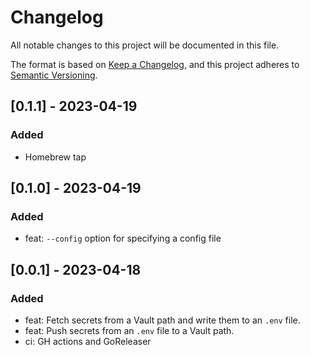 # Changelog

All notable changes to this project will be documented in this file.

The format is based on [Keep a Changelog](https://keepachangelog.com/en/1.0.0/),
and this project adheres to [Semantic Versioning](https://semver.org/spec/v2.0.0.html).

## [0.1.1] - 2023-04-19

### Added

-   Homebrew tap

## [0.1.0] - 2023-04-19

### Added

-   feat: `--config` option for specifying a config file

## [0.0.1] - 2023-04-18

### Added

-   feat: Fetch secrets from a Vault path and write them to an `.env` file.
-   feat: Push secrets from an `.env` file to a Vault path.
-   ci: GH actions and GoReleaser
